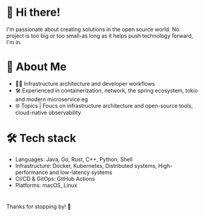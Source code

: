 # 👋 Hi there! 
I'm passionate about creating solutions in the open source world. No project is too big or too small-as long as it helps push technology forward, I'm in.

# 🌟 About Me
- 🧑‍💻 Infrastructure architecture and developer workflows
- 🛠️ Experienced in containerization, network, the spring ecosystem, tokio and modern microservice eg
- 🌐 Topics | Foucs on infrastructure architecture and open-source tools, cloud-native observability

# 🛠 Tech stack
- Languages: Java, Go, Rust, C++, Python, Shell
- Infrastructure: Docker, Kubernetes, Distributed systems, High-performance and low-latency systems
- CI/CD & GitOps: GitHub Actions
- Platforms: macOS, Linux

#
Thanks for stopping by! 🚀
  
